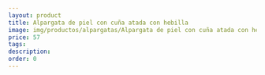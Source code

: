 ```yaml
---
layout: product
title: Alpargata de piel con cuña atada con hebilla 
image: img/productos/alpargatas/Alpargata de piel con cuña atada con hebilla =57.webp
price: 57
tags: 
description: 
order: 0
---
```

